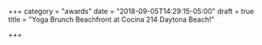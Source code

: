 +++
category = "awards"
date = "2018-09-05T14:29:15-05:00"
draft = true
title = "Yoga Brunch Beachfront at Cocina 214 Daytona Beach!"

+++
